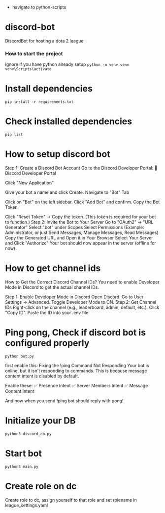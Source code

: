 - navigate to python-scripts

# discord-bot

DiscordBot for hosting a dota 2 league

### How to start the project

Ignore if you have python already setup
`python -m venv venv`
`venv\Scripts\activate`

# Install dependencies

`pip install -r requirements.txt`

# Check installed dependencies

`pip list`

# How to setup discord bot

Step 1: Create a Discord Bot Account
Go to the Discord Developer Portal:
🔗 Discord Developer Portal

Click "New Application"

Give your bot a name and click Create.
Navigate to "Bot" Tab

Click on "Bot" on the left sidebar.
Click "Add Bot" and confirm.
Copy the Bot Token

Click "Reset Token" → Copy the token.
(This token is required for your bot to function.)
Step 2: Invite the Bot to Your Server
Go to "OAuth2" → "URL Generator"
Select "bot" under Scopes
Select Permissions (Example: Administrator, or just Send Messages, Manage Messages, Read Messages)
Copy the Generated URL and Open it in Your Browser
Select Your Server and Click "Authorize"
Your bot should now appear in the server (offline for now).

# How to get channel ids

How to Get the Correct Discord Channel IDs?
You need to enable Developer Mode in Discord to get the actual channel IDs.

Step 1: Enable Developer Mode in Discord
Open Discord.
Go to User Settings → Advanced.
Toggle Developer Mode to ON.
Step 2: Get Channel IDs
Right-click on the channel (e.g., leaderboard, admin, default, etc.).
Click "Copy ID".
Paste the ID into your .env file.

# Ping pong, Check if discord bot is configured properly

`python bot.py`

first enable this:
Fixing the !ping Command Not Responding
Your bot is online, but it isn't responding to commands.
This is because message content intent is disabled by default.

Enable these: ✅ Presence Intent
✅ Server Members Intent
✅ Message Content Intent

And now when you send !ping bot should reply with pong!

# Initialize your DB

`python3 discord_db.py`

# Start bot

`python3 main.py`

# Create role on dc

Create role to dc, assign yourself to that role and set rolename in league_settings.yaml
